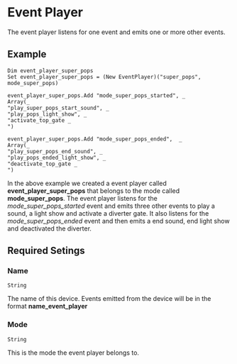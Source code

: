 # Event Player

The event player listens for one event and emits one or more other events.

## Example

```
Dim event_player_super_pops
Set event_player_super_pops = (New EventPlayer)("super_pops", mode_super_pops)

event_player_super_pops.Add "mode_super_pops_started", _
Array(_
"play_super_pops_start_sound", _
"play_pops_light_show", _
"activate_top_gate _
")

event_player_super_pops.Add "mode_super_pops_ended",  _
Array(_
"play_super_pops_end_sound", _
"play_pops_ended_light_show", _
"deactivate_top_gate _
")
```

In the above example we created a event player called **event_player_super_pops** that belongs to the mode called **mode_super_pops**. The event player listens for the *mode_super_pops_started* event and emits three other events to play a sound, a light show and activate a diverter gate. It also listens for the *mode_super_pops_ended* event and then emits a end sound, end light show and deactivated the diverter.

## Required Setings

### Name
```String```

The name of this device. Events emitted from the device will be in the format **name_event_player**

### Mode
```String```

This is the mode the event player belongs to. 